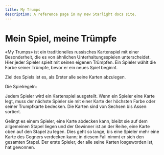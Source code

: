 ```yaml
---
title: My Trumps
description: A reference page in my new Starlight docs site.
---
```


# Mein Spiel, meine Trümpfe

«My Trumps» ist ein traditionelles russisches Kartenspiel mit einer Besonderheit, die es von ähnlichen Unterhaltungsspielen unterscheidet. Hier jeder Spieler spielt mit seinen eigenen Trümpfen. Ein Spieler wählt die Farbe seiner Trümpfe, bevor er ein neues Spiel beginnt.

Ziel des Spiels ist es, als Erster alle seine Karten abzulegen.

Die Spielregeln:

Jedem Spieler wird ein Kartenspiel ausgeteilt. Wenn ein Spieler eine Karte legt, muss der nächste Spieler sie mit einer Karte der höchsten Farbe oder seiner Trumpfkarte bedecken. Die Karten sind von Sechsen bis Assen sortiert.

Gelingt es einem Spieler, eine Karte abdecken kann, bleibt sie auf dem allgemeinen Stapel liegen und der Gewinner ist an der Reihe, eine Karte oben auf den Stapel zu legen.
Dies geht so lange, bis eine Spieler mehr eine Karte des Gegners verdecken kann; in diesem Fall nimmt er sich den gesamten Stapel. Der erste Spieler, der alle seine Karten losgeworden ist, hat gewonnen.